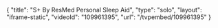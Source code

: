 {
    "title": "S+ By ResMed Personal Sleep Aid",
    "type": "solo",
    "layout": "iframe-static",
    "videoId": "109961395",
    "url": "\/tvpembed\/109961395"
}